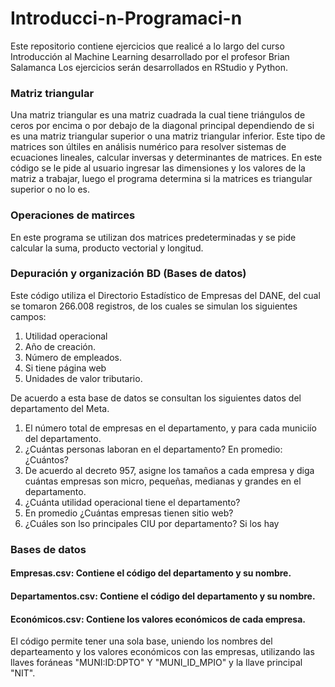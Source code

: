 # Introducci-n-Programaci-n
Este repositorio contiene ejercicios que realicé a lo largo del curso Introducción al Machine Learning desarrollado por el profesor Brian Salamanca 
Los ejercicios serán desarrollados en RStudio y Python. 

### Matriz triangular
Una matriz triangular es una matriz cuadrada la cual tiene triángulos de ceros por encima o por debajo de la diagonal principal dependiendo de si es una matriz triangular superior o una matriz triangular inferior. Este tipo de matrices son últiles en análisis numérico para resolver sistemas de ecuaciones lineales, calcular inversas y determinantes de matrices.
En este código se le pide al usuario ingresar las dimensiones y los valores de la matriz a trabajar, luego el programa determina si la matrices es triangular superior o no lo es. 

### Operaciones de matirces
En este programa se utilizan dos matrices predeterminadas y se pide calcular la suma, producto vectorial y longitud. 

### Depuración y organización BD (Bases de datos) 
Este código utiliza el Directorio Estadístico de Empresas del DANE, del cual se tomaron 266.008 registros, de los cuales se simulan los siguientes campos: 
1. Utilidad operacional
2. Año de creación. 
3. Número de empleados. 
4. Si tiene página web
5. Unidades de valor tributario. 

De acuerdo a esta base de datos se consultan los siguientes datos del departamento del Meta. 
1. El número total de empresas en el departamento, y para cada municiío del departamento. 
2. ¿Cuántas personas laboran en el departamento? En promedio: ¿Cuántos?
3. De acuerdo al decreto 957, asigne los tamaños a cada empresa y diga cuántas empresas son micro, pequeñas, medianas y grandes en el departamento. 
4. ¿Cuánta utilidad operacional tiene el departamento?
5. En promedio ¿Cuántas empresas tienen sitio web?
6. ¿Cuáles son lso principales CIU por departamento? Si los hay

### Bases de datos
#### Empresas.csv: Contiene el código del departamento y su nombre. 
#### Departamentos.csv: Contiene el código del departamento y su nombre.
#### Económicos.csv: Contiene los valores económicos de cada empresa. 

El código permite tener una sola base, uniendo los nombres del departeamento y los valores económicos con las empresas, utilizando las llaves foráneas "MUNI:ID:DPTO" Y "MUNI_ID_MPIO" y la llave principal "NIT". 
